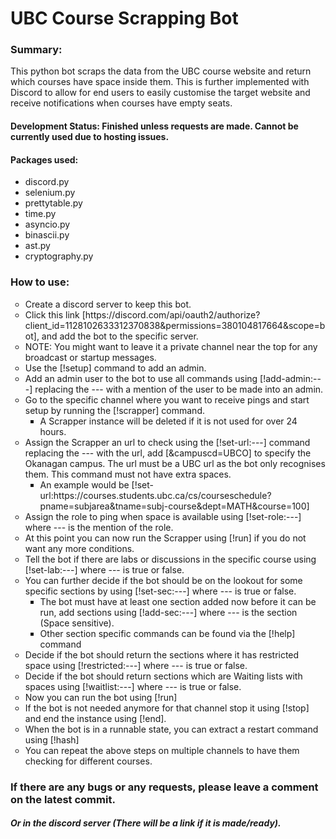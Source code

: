# UBC Course Scrapping Bot
### Summary: 
This python bot scraps the data from the UBC course website and return which courses have space inside them. This is further implemented with Discord to allow for end users to easily customise the target website and receive notifications when courses have empty seats.

#### Development Status: Finished unless requests are made. Cannot be currently used due to hosting issues.

#### Packages used:
<ul type="">
<li>discord.py</li>
<li>selenium.py</li>
<li>prettytable.py</li>
<li>time.py</li>
<li>asyncio.py</li>
<li>binascii.py</li>
<li>ast.py</li>
<li>cryptography.py</li>
</ul>

### How to use:
<ul type="circle">
<!-- 1-->    <li>Create a discord server to keep this bot.</li>
<!-- 2-->    <li>Click this link [https://discord.com/api/oauth2/authorize?client_id=1128102633312370838&permissions=380104817664&scope=bot], and add the bot to the specific server.</li>
<!--2.-->    <li>NOTE: You might want to leave it a private channel near the top for any broadcast or startup messages.</li>
<!-- 3-->    <li>Use the [!setup] command to add an admin.</li>
<!-- 4-->    <li>Add an admin user to the bot to use all commands using [!add-admin:---] replacing the --- with a mention of the user to be made into an admin.</li>
<!-- 5-->    <li>Go to the specific channel where you want to receive pings and start setup by running the [!scrapper] command.<ul type="square"><li>A Scrapper instance will be deleted if it is not used for over 24 hours.</li></ul></li>
<!-- 6-->    <li>Assign the Scrapper an url to check using the [!set-url:---] command replacing the --- with the url, add [&campuscd=UBCO] to specify the Okanagan campus. The url must be a UBC url as the bot only recognises them. This command must not have extra spaces.<ul type = "square"><li>An example would be [!set-url:https://courses.students.ubc.ca/cs/courseschedule?pname=subjarea&tname=subj-course&dept=MATH&course=100]</li></ul></li>
<!-- 7-->    <li>Assign the role to ping when space is available using [!set-role:---] where --- is the mention of the role.</li>
<!-- 8-->    <li>At this point you can now run the Scrapper using [!run] if you do not want any more conditions.</li>
<!-- 9-->    <li>Tell the bot if there are labs or discussions in the specific course using [!set-lab:---] where --- is true or false.</li>
<!--10-->    <li>You can further decide if the bot should be on the lookout for some specific sections by using [!set-sec:---] where --- is true or false.<ul type = "square"><li>The bot must have at least one section added now before it can be run, add sections using [!add-sec:---] where --- is the section (Space sensitive).</li><li>Other section specific commands can be found via the [!help] command </li></ul></li>
<!--11-->    <li>Decide if the bot should return the sections where it has restricted space using [!restricted:---] where --- is true or false.</li>
<!--12-->    <li>Decide if the bot should return sections which are Waiting lists with spaces using [!waitlist:---] where --- is true or false.</li>
<!--13-->    <li>Now you can run the bot using [!run]</li>
<!--14-->    <li>If the bot is not needed anymore for that channel stop it using [!stop] and end the instance using [!end].</li>
<!--15-->    <li>When the bot is in a runnable state, you can extract a restart command using [!hash]</li>
<!--16-->    <li>You can repeat the above steps on multiple channels to have them checking for different courses.</li>
</ul>

### If there are any bugs or any requests, please leave a comment on the latest commit.
##### Or in the discord server (There will be a link if it is made/ready).